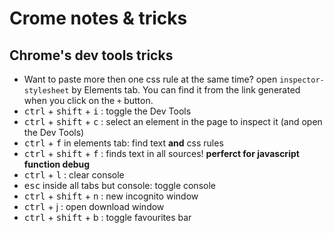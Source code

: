 # Crome notes & tricks

## Chrome's dev tools tricks

+ Want to paste more then one css rule at the same time? open ```inspector-stylesheet``` by Elements tab. You can find it from the link generated when you click on the ```+``` button.
+ <kbd>ctrl</kbd> + <kbd>shift</kbd> + <kbd>i</kbd> : toggle the Dev Tools
+ <kbd>ctrl</kbd> + <kbd>shift</kbd> + <kbd>c</kbd> : select an element in the page to inspect it (and open the Dev Tools)
+ <kbd>ctrl</kbd> + <kbd>f</kbd> in elements tab: find text **and** css rules
+ <kbd>ctrl</kbd> + <kbd>shift</kbd> + <kbd>f</kbd> : finds text in all sources! **perferct for javascript function debug**
+ <kbd>ctrl</kbd> + <kbd>l</kbd> : clear console
+ <kbd>esc</kbd> inside all tabs but console: toggle console
+ <kbd>ctrl</kbd> + <kbd>shift</kbd> + <kbd>n</kbd> : new incognito window
+ <kbd>ctrl</kbd> + j : open download window
+ <kbd>ctrl</kbd> + <kbd>shift</kbd> + b : toggle favourites bar
